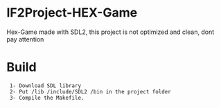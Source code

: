 # IF2Project-HEX-Game
Hex-Game made with SDL2, this project is not optimized and clean, dont pay attention 

# Build
````
 1- Download SDL library
 2- Put /lib /include/SDL2 /bin in the project folder
 3- Compile the Makefile.

````
